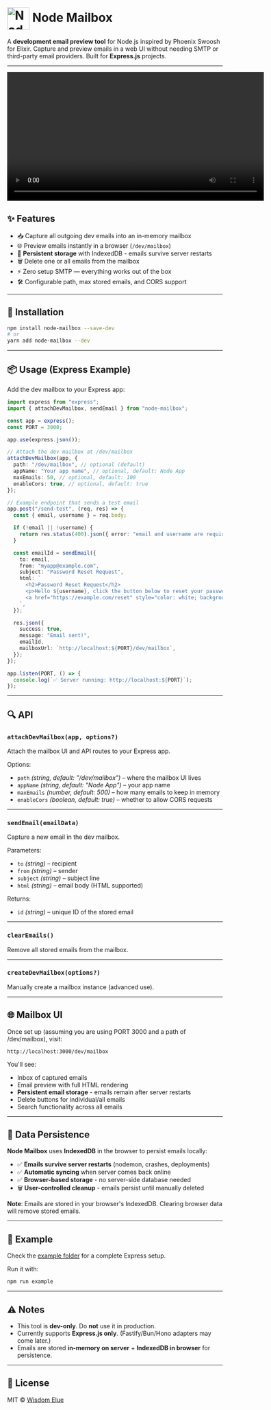 # <img src="https://res.cloudinary.com/dwdsjbetu/image/upload/v1757306547/logo_gvgci0.png" alt="Node Mailbox Logo" width="52" height="52" style="vertical-align: middle;"/> Node Mailbox

A **development email preview tool** for Node.js inspired by Phoenix Swoosh for Elixir.
Capture and preview emails in a web UI without needing SMTP or third-party email providers.
Built for **Express.js** projects.

---

<video width="600" controls>
  <source src="https://res.cloudinary.com/dwdsjbetu/video/upload/v1757337691/Screen_Recording_2025-09-08_at_13.50.07_etrb7y.mp4" type="video/mp4">
  Your browser does not support the video tag. (open video at https://res.cloudinary.com/dwdsjbetu/video/upload/v1757337691/Screen_Recording_2025-09-08_at_13.50.07_etrb7y.mp4)
</video>

## ✨ Features

- 📥 Capture all outgoing dev emails into an in-memory mailbox
- 🌐 Preview emails instantly in a browser (`/dev/mailbox`)
- 💾 **Persistent storage** with IndexedDB - emails survive server restarts
- 🗑️ Delete one or all emails from the mailbox
- ⚡ Zero setup SMTP — everything works out of the box
- 🛠️ Configurable path, max stored emails, and CORS support

---

## 🚀 Installation

```bash
npm install node-mailbox --save-dev
# or
yarn add node-mailbox --dev
```

---

## 📦 Usage (Express Example)

Add the dev mailbox to your Express app:

```ts
import express from "express";
import { attachDevMailbox, sendEmail } from "node-mailbox";

const app = express();
const PORT = 3000;

app.use(express.json());

// Attach the dev mailbox at /dev/mailbox
attachDevMailbox(app, {
  path: "/dev/mailbox", // optional (default)
  appName: "Your app name", // optional, default: Node App
  maxEmails: 50, // optional, default: 100
  enableCors: true, // optional, default: true
});

// Example endpoint that sends a test email
app.post("/send-test", (req, res) => {
  const { email, username } = req.body;

  if (!email || !username) {
    return res.status(400).json({ error: "email and username are required" });
  }

  const emailId = sendEmail({
    to: email,
    from: "myapp@example.com",
    subject: "Password Reset Request",
    html: `
      <h2>Password Reset Request</h2>
      <p>Hello ${username}, click the button below to reset your password:</p>
      <a href="https://example.com/reset" style="color: white; background: #26577f; padding: 10px 20px; border-radius: 5px;">Reset Password</a>
    `,
  });

  res.json({
    success: true,
    message: "Email sent!",
    emailId,
    mailboxUrl: `http://localhost:${PORT}/dev/mailbox`,
  });
});

app.listen(PORT, () => {
  console.log(`✅ Server running: http://localhost:${PORT}`);
});
```

---

## 🔍 API

### `attachDevMailbox(app, options?)`

Attach the mailbox UI and API routes to your Express app.

Options:

- `path` _(string, default: "/dev/mailbox")_ – where the mailbox UI lives
- `appName` _(string, default: "Node App")_ – your app name
- `maxEmails` _(number, default: 500)_ – how many emails to keep in memory
- `enableCors` _(boolean, default: true)_ – whether to allow CORS requests

---

### `sendEmail(emailData)`

Capture a new email in the dev mailbox.

Parameters:

- `to` _(string)_ – recipient
- `from` _(string)_ – sender
- `subject` _(string)_ – subject line
- `html` _(string)_ – email body (HTML supported)

Returns:

- `id` _(string)_ – unique ID of the stored email

---

### `clearEmails()`

Remove all stored emails from the mailbox.

---

### `createDevMailbox(options?)`

Manually create a mailbox instance (advanced use).

---

## 🌐 Mailbox UI

Once set up (assuming you are using PORT 3000 and a path of /dev/mailbox), visit:

```
http://localhost:3000/dev/mailbox
```

You'll see:

- Inbox of captured emails
- Email preview with full HTML rendering
- **Persistent email storage** - emails remain after server restarts
- Delete buttons for individual/all emails
- Search functionality across all emails

---

## 💾 Data Persistence

**Node Mailbox** uses **IndexedDB** in the browser to persist emails locally:

- ✅ **Emails survive server restarts** (nodemon, crashes, deployments)
- ✅ **Automatic syncing** when server comes back online
- ✅ **Browser-based storage** - no server-side database needed
- 🗑️ **User-controlled cleanup** - emails persist until manually deleted

**Note**: Emails are stored in your browser's IndexedDB. Clearing browser data will remove stored emails.

---

## 📂 Example

Check the [example folder](./src/example) for a complete Express setup.

Run it with:

```bash
npm run example
```

---

## ⚠️ Notes

- This tool is **dev-only**. Do **not** use it in production.
- Currently supports **Express.js only**.
  (Fastify/Bun/Hono adapters may come later.)
- Emails are stored **in-memory on server** + **IndexedDB in browser** for persistence.

---

## 📜 License

MIT © [Wisdom Elue](https://github.com/elue-dev)
